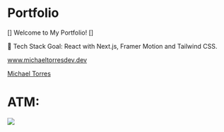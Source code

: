 # Portfolio

[] Welcome to My Portfolio! []

🚀 Tech Stack Goal: React with Next.js, Framer Motion and Tailwind CSS.

www.michaeltorresdev.dev

<div class="badge-base LI-profile-badge" data-locale="en_US" data-size="medium" data-theme="dark" data-type="VERTICAL" data-vanity="michaeltorresdeveloper" data-version="v1"><a class="badge-base__link LI-simple-link" href="https://de.linkedin.com/in/michaeltorresdeveloper?trk=profile-badge">Michael Torres</a></div>

# ATM:

![](src/assets/images/WIP.gif)
